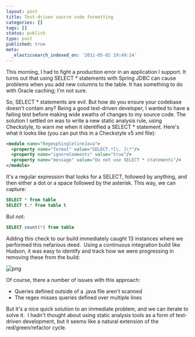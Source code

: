 ```yaml
---
layout: post
title: Test-driven source code formatting
categories: []
tags: []
status: publish
type: post
published: true
meta:
  _elasticsearch_indexed_on: '2011-05-02 19:49:14'
---
```


This morning, I had to fight a production error in an application I support. It turns out that using SELECT \* statements with Spring JDBC can cause problems when you add new columns to the table. It has something to do with Oracle caching; I'm not sure.

So, SELECT \* statements are evil. But how do you ensure your codebase doesn't contain any? Being a good test-driven developer, I wanted to have a failing test before making wide swaths of changes to my source code.
The solution I settled on was to write a new static analysis rule, using Checkstyle, to warn me when it identified a SELECT \* statement. Here's what it looks like (you can put this in a Checkstyle v5 xml file):

```xml
<module name="RegexpSinglelineJava">
  <property name="format" value="SELECT.*[\. ]\*"/>
  <property name="ignoreComments" value="true"/>
  <property name="message" value="Do not use SELECT * statements"/>
</module>
```

It's a regular expression that looks for a SELECT, followed by anything, and then either a dot or a space followed by the asterisk. This way, we can capture:

```sql
SELECT * from table
SELECT t.* from table t
```

But not:

```sql
SELECT count(*) from table
```

Adding this check to our build immediately caught 13 instances where we performed this nefarious deed.  Using a continuous integration build like Hudson, it was easy to identify and track how we were progressing in removing these from the build:

![png](/content/images/png.png)

Of course, there a number of issues with this approach:

- Queries defined outside of a .java file aren't scanned
- The regex misses queries defined over multiple lines

But it's a nice quick solution to an immediate problem, and we can iterate to solve it.  I hadn't thought about using static analysis tools as a form of test-driven development, but it seems like a natural extension of the red/green/refactor cycle.
